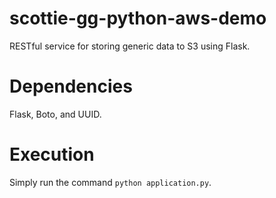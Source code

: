 # scottie-gg-python-aws-demo
RESTful service for storing generic data to S3 using Flask.

# Dependencies
Flask, Boto, and UUID.

# Execution
Simply run the command <code>python application.py</code>.